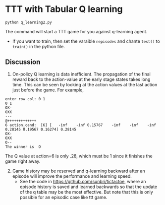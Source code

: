 # TTT with Tabular Q learning

```
python q_learning2.py
```

The command will start a TTT game for you against q-learning agent.

- If you want to train, then set the varaible `nepisodes` and chante `test()` to `train()` in the python file.

## Discussion

1. On-policy Q learning is data inefficient. The propagation of the final reward back to the action-value at the early stage states takes long time. This can be seen by looking at the action values at the last action just before the game. For example,
```
enter row col: 0 1
0 1
OX-
OXX
---
@+++++++++++++
6 action_cand:  [6] [   -inf    -inf 0.15767    -inf    -inf    -inf 
0.28145 0.19567 0.16274] 0.28145
OX-
OXX
O--
The winner is  O
```
The Q value at action=6 is only .28, which must be 1 since it finishes the game right away.

2. Game history may be reserved and q-learning backward after an episode will improve the performance and learning speed.
    - See the code in https://github.com/sunbri/tictactoe, where an episode history is saved and learned backwards so that the update of the q table may be the most effective. But note that this is only possible for an episodic case like ttt game.
